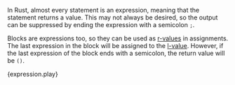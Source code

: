 In Rust, almost every statement is an expression, meaning that the statement
returns a value. This may not always be desired, so the output can be
suppressed by ending the expression with a semicolon `;`.

Blocks are expressions too, so they can be used as
[r-values][rvalue]
in assignments. The last expression in the block will be assigned to the
[l-value][lvalue].
However, if the last expression of the block ends with a semicolon, the
return value will be `()`.

{expression.play}

[rvalue]: https://en.wikipedia.org/wiki/Value_%28computer_science%29#lrvalue
[lvalue]: https://en.wikipedia.org/wiki/Value_%28computer_science%29#lrvalue
